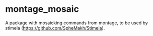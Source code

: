 # montage_mosaic
A package with mosaicking commands from montage, to be used by stimela (https://github.com/SpheMakh/Stimela).
